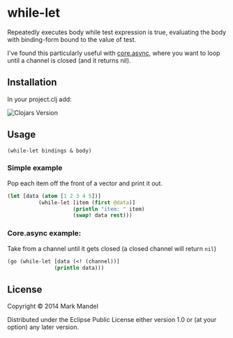 # while-let

Repeatedly executes body while test expression is true, evaluating the body with binding-form bound to the value of test.

I've found this particularly useful with [core.async](https://github.com/clojure/core.async), where you want to loop
until a channel is closed (and it returns nil).

## Installation

In your project.clj add:

![Clojars Version](https://clojars.org/while-let/latest-version.svg)

## Usage

```
(while-let bindings & body)
```

### Simple example

Pop each item off the front of a vector and print it out.

```clojure
(let [data (atom [1 2 3 4 5])]
          (while-let [item (first @data)]
                     (println "item: " item)
                     (swap! data rest)))
```

### Core.async example:

Take from a channel until it gets closed (a closed channel will return `nil`)

```clojure
(go (while-let [data (<! (channel))]
               (println data)))
```

## License

Copyright © 2014 Mark Mandel

Distributed under the Eclipse Public License either version 1.0 or (at
your option) any later version.
